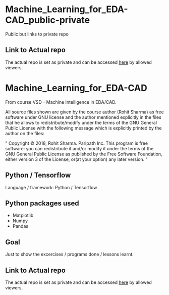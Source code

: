 # Machine_Learning_for_EDA-CAD_public-private
Public but links to private repo

## Link to Actual repo
The actual repo is set as private and can be accessed [here](https://github.com/powergainer/ML_for_EDA-CAD) by allowed viewers.

# Machine_Learning_for_EDA-CAD
From course VSD - Machine Intelligence in EDA/CAD.

All source files shown are given by the course author (Rohit Sharma) as free software under GNU license and the author mentioned explicitly in the files that he allows to redistribute/modify under the terms of the GNU  General Public License with the following message which is explicitly printed by the author on the files:

"
Copyright © 2018, Rohit Sharma. Paripath Inc. This program is free software: you can redistribute it and/or modify it under the terms of the GNU General Public License as published by the Free Software Foundation, either version 3 of the License, or(at your option) any later version.
"

## Python / Tensorflow
Language / framework: Python / Tensorflow

## Python packages used
* Matplotlib
* Numpy
* Pandas

## Goal
Just to show the excercises / programs done / lessons learnt.

## Link to Actual repo
The actual repo is set as private and can be accessed [here](https://github.com/powergainer/ML_for_EDA-CAD) by allowed viewers.

